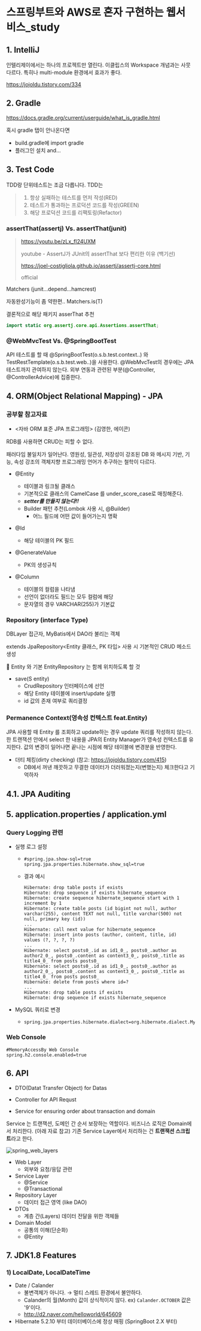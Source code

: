 # 스프링부트와 AWS로 혼자 구현하는 웹서비스_study

## 1. IntelliJ

인텔리제이에서는 하나의 프로젝트만 열린다. 이클립스의 Workspace 개념과는 사뭇 다르다. 특히나 multi-module 환경에서 효과가 좋다.

https://jojoldu.tistory.com/334

## 2. Gradle

https://docs.gradle.org/current/userguide/what_is_gradle.html

혹시 gradle 탭이 안나온다면

* build.gradle에 import gradle
* 플러그인 설치 and...

## 3. Test Code

TDD랑 단위테스트는 조금 다릅니다. TDD는

> 1. 항상 실패하는 테스트를 먼저 작성(RED)
> 2. 테스트가 통과하는 프로덕션 코드를 작성(GREEN)
> 3. 해당 프로덕션 코드를 리팩토링(Refactor)

### assertThat(assertj) Vs. assertThat(junit)

> https://youtu.be/zLx_fI24UXM
> 
> youtube - AssertJ가 JUnit의 assertThat 보다 편리한 이유 (백기선)
> 
> https://joel-costigliola.github.io/assertj/assertj-core.html
> 
> official

Matchers (junit...depend...hamcrest)

자동완성기능이 좀 약한편.. Matchers.is(T)

결론적으로 해당 패키지 asserThat 추천

```java
import static org.assertj.core.api.Assertions.assertThat;
```

### @WebMvcTest Vs. @SpringBootTest

API 테스트를 할 때 @SpringBootTest(o.s.b.test.context..) 와 TestRestTemplate(o.s.b.test.web..)을 사용한다. @WebMvcTest의 경우에는 JPA 테스트까지 관여하지 않는다. 외부 연동과 관련된 부분(@Controller, @ControllerAdvice)에 집중한다.

## 4. ORM(Object Relational Mapping) - JPA

### 공부할 참고자료

* <자바 ORM 표준 JPA 프로그래밍> (김영한, 에이콘)

RDB를 사용하면 CRUD는 피할 수 없다.

패러다임 불일치가 일어난다. 영원성, 일관성, 저장성이 강조된 DB 와 메시지 기반, 기능, 속성 강조의 객체지향 프로그래밍 언어가 추구하는 철학이 다르다.

* @Entity
  
  + 테이블과 링크될 클래스
  + 기본적으로 클래스의 CamelCase 를 under_score_case로 매칭해준다.
  + ***setter를 만들지 않는다!!***
  + Builder 패턴 추천(Lombok 사용 시, @Builder)
    - 어느 필드에 어떤 값이 들어가는지 명확

* @Id
  
  + 해당 테이블의 PK 필드

* @GenerateValue
  
  + PK의 생성규칙

* @Column
  
  + 테이블의 컬럼을 나타냄
  + 선언이 없더라도 필드는 모두 컬럼에 해당
  + 문자열의 경우 VARCHAR(255)가 기본값

### Repository (interface Type)

DBLayer 접근자, MyBatis에서 DAO라 불리는 객체

extends JpaRepository<Entity 클래스, PK 타입> 사용 시 기본적인 CRUD 메소드 생성

🚨 Entity 와 기본 EntityRepository 는 함께 위치하도록 할 것

* save(S entity) 
  + CrudRepository 인터페이스에 선언
  + 해당 Entity 테이블에 insert/update 실행
  + id 값의 존재 여부로 쿼리결정

### Permanence Context(영속성 컨텍스트 feat.Entity)

JPA 사용할 때 Entity 를 조회하고 update하는 경우 update 쿼리를 작성하지 않는다. 한 트랜잭션 안에서 select 한 내용을 JPA의 Entity Manager가 영속성 컨텍스트를 유지한다. 값의 변경이 일어나면 끝나는 시점에 해당 테이블에 변경분을 반영한다. 

* 더티 체킹(dirty checking) (참고: https://jojoldu.tistory.com/415)
  + DB에서 꺼낸 깨끗하고 무결한 데이터가 더러워졌는지(변했는지) 체크한다고 기억하자

## 4.1. JPA Auditing

## 5. application.properties / application.yml

### Query Logging 관련

* 실행 로그 설정
  
  + ```properties
    #spring.jpa.show-sql=true
    spring.jpa.properties.hibernate.show_sql=true
    ```
  
  + 결과 예시
    
    ```
    Hibernate: drop table posts if exists
    Hibernate: drop sequence if exists hibernate_sequence
    Hibernate: create sequence hibernate_sequence start with 1 increment by 1
    Hibernate: create table posts (id bigint not null, author varchar(255), content TEXT not null, title varchar(500) not null, primary key (id))
    ...
    Hibernate: call next value for hibernate_sequence
    Hibernate: insert into posts (author, content, title, id) values (?, ?, ?, ?)
    ...
    Hibernate: select posts0_.id as id1_0_, posts0_.author as author2_0_, posts0_.content as content3_0_, posts0_.title as title4_0_ from posts posts0_
    Hibernate: select posts0_.id as id1_0_, posts0_.author as author2_0_, posts0_.content as content3_0_, posts0_.title as title4_0_ from posts posts0_
    Hibernate: delete from posts where id=?
    ...
    Hibernate: drop table posts if exists
    Hibernate: drop sequence if exists hibernate_sequence
    ```

* MySQL 쿼리로 변경
  
  + ```properties
    spring.jpa.properties.hibernate.dialect=org.hibernate.dialect.MySQL5InnoDBDialect
    ```

### Web Console

```properties
#MemoryAccessBy Web Console
spring.h2.console.enabled=true
```

## 6. API

* DTO(Datat Transfer Object) for Datas

* Controller for API Requst

* Service for ensuring order about transaction and domain

Service 는 트랜잭션, 도메인 간 순서 보장하는 역할이다. 비즈니스 로직은 Domain에서 처리한다. (아래 자료 참고) 기존 Service Layer에서 처리하는 건 **트랜잭션 스크립트**라고 한다.

![spring_web_layers](C:\coding\Git\GitHub\SpringBootAndAWS\spring_web_layers.png)

* Web Layer
  + 외부와 요청/응답 관련 
* Service Layer
  + @Service
  + @Transactional
* Repository Layer
  + 데이터 접근 영역 (like DAO)
* DTOs
  + 계층 간(Layers) 데이터 전달을 위한 객체들
* Domain Model
  + 공통의 이해(단순화)
  + @Entity

## 7. JDK1.8 Features

### 1) LocalDate, LocalDateTime

* Date / Calander 
  + 불변객체가 아니다. → 멀티 스레드 환경에서 불안하다.
  + Calander의 월(Month) 값이 상식적이지 않다. ex) `Calander.OCTOBER` 값은 '9'이다.
  + http://d2.naver.com/helloworld/645609
* Hibernate 5.2.10 부터 데이터베이스에 정상 매핑 (SpringBoot 2.X 부터)

